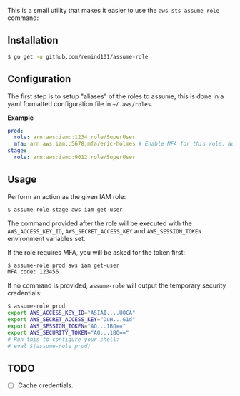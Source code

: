 This is a small utility that makes it easier to use the `aws sts assume-role` command:

## Installation

```bash
$ go get -u github.com/remind101/assume-role
```

## Configuration

The first step is to setup "aliases" of the roles to assume, this is done in a yaml formatted configuration file in `~/.aws/roles`.

**Example**

```yaml
prod:
  role: arn:aws:iam::1234:role/SuperUser
  mfa: arn:aws:iam::5678:mfa/eric-holmes # Enable MFA for this role. Note that this should be the MFA device in the account that you're assuming FROM, not the account you're assuming TO.
stage:
  role: arn:aws:iam::9012:role/SuperUser
```

## Usage

Perform an action as the given IAM role:

```bash
$ assume-role stage aws iam get-user
```

The command provided after the role will be executed with the `AWS_ACCESS_KEY_ID`, `AWS_SECRET_ACCESS_KEY` and `AWS_SESSION_TOKEN` environment variables set.

If the role requires MFA, you will be asked for the token first:

```bash
$ assume-role prod aws iam get-user
MFA code: 123456
```

If no command is provided, `assume-role` will output the temporary security credentials:

```bash
$ assume-role prod
export AWS_ACCESS_KEY_ID="ASIAI....UOCA"
export AWS_SECRET_ACCESS_KEY="DuH...G1d"
export AWS_SESSION_TOKEN="AQ...1BQ=="
export AWS_SECURITY_TOKEN="AQ...1BQ=="
# Run this to configure your shell:
# eval $(assume-role prod)
```

## TODO

* [ ] Cache credentials.
